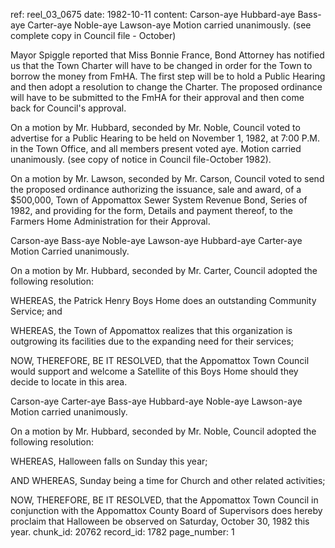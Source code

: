 ref: reel_03_0675
date: 1982-10-11
content: Carson-aye Hubbard-aye Bass-aye Carter-aye Noble-aye Lawson-aye Motion carried unanimously. (see complete copy in Council file - October)

Mayor Spiggle reported that Miss Bonnie France, Bond Attorney has notified us that the Town Charter will have to be changed in order for the Town to borrow the money from FmHA. The first step will be to hold a Public Hearing and then adopt a resolution to change the Charter. The proposed ordinance will have to be submitted to the FmHA for their approval and then come back for Council's approval.

On a motion by Mr. Hubbard, seconded by Mr. Noble, Council voted to advertise for a Public Hearing to be held on November 1, 1982, at 7:00 P.M. in the Town Office, and all members present voted aye. Motion carried unanimously. (see copy of notice in Council file-October 1982).

On a motion by Mr. Lawson, seconded by Mr. Carson, Council voted to send the proposed ordinance authorizing the issuance, sale and award, of a $500,000, Town of Appomattox Sewer System Revenue Bond, Series of 1982, and providing for the form, Details and payment thereof, to the Farmers Home Administration for their Approval.

Carson-aye Bass-aye Noble-aye Lawson-aye Hubbard-aye Carter-aye Motion Carried unanimously.

On a motion by Mr. Hubbard, seconded by Mr. Carter, Council adopted the following resolution:

WHEREAS, the Patrick Henry Boys Home does an outstanding Community Service; and

WHEREAS, the Town of Appomattox realizes that this organization is outgrowing its facilities due to the expanding need for their services;

NOW, THEREFORE, BE IT RESOLVED, that the Appomattox Town Council would support and welcome a Satellite of this Boys Home should they decide to locate in this area.

Carson-aye Carter-aye Bass-aye Hubbard-aye Noble-aye Lawson-aye Motion carried unanimously.

On a motion by Mr. Hubbard, seconded by Mr. Noble, Council adopted the following resolution:

WHEREAS, Halloween falls on Sunday this year;

AND WHEREAS, Sunday being a time for Church and other related activities;

NOW, THEREFORE, BE IT RESOLVED, that the Appomattox Town Council in conjunction with the Appomattox County Board of Supervisors does hereby proclaim that Halloween be observed on Saturday, October 30, 1982 this year.
chunk_id: 20762
record_id: 1782
page_number: 1

